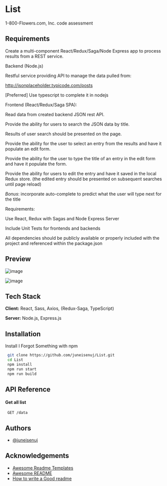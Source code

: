 
# List

1-800-Flowers.com, Inc. code assessment

## Requirements

Create a multi-component React/Redux/Saga/Node Express app to process results from a REST service. 

Backend (Node.js)

Restful service providing API to manage the data pulled from:

http://jsonplaceholder.typicode.com/posts

[Preferred] Use typescript to complete it in nodejs

Frontend (React/Redux/Saga SPA):

Read data from created backend JSON rest API.

Provide the ability for users to search the JSON data by title.

Results of user search should be presented on the page.

Provide the ability for the user to select an entry from the results and have it populate an edit form.

Provide the ability for the user to type the title of an entry in the edit form and have it populate the form.

Provide the ability for users to edit the entry and have it saved in the local Redux store. (the edited entry should be presented on subsequent searches until page reload)

*Bonus*: incorporate auto-complete to predict what the user will type next for the title

Requirements:

Use React, Redux with Sagas and Node Express Server

Include Unit Tests for frontends and backends

All dependencies should be publicly available or properly included with the project and referenced within the package.json


## Preview

![image](https://user-images.githubusercontent.com/82249239/137771877-99aeb325-fd26-47c4-b39c-66223d8abec0.png)

![image](https://user-images.githubusercontent.com/82249239/137772607-d192e96d-0668-4bdd-9ea3-35d77f0f4df2.png)




## Tech Stack
 
**Client:** React, Sass, Axios, (Redux-Saga, TypeScript)
 
**Server:** Node.js, Express.js
 
  
## Installation
 
Install I Forgot Something with npm
 
```bash
 git clone https://github.com/juneisenuj/List.git
 cd List
 npm install 
 npm run start 
 npm run build
```

    
## API Reference

#### Get all list
 
```http
 GET /data
```

  
## Authors

- [@juneisenuj](https://www.github.com/juneisenuj)


## Acknowledgements

 - [Awesome Readme Templates](https://awesomeopensource.com/project/elangosundar/awesome-README-templates)
 - [Awesome README](https://github.com/matiassingers/awesome-readme)
 - [How to write a Good readme](https://bulldogjob.com/news/449-how-to-write-a-good-readme-for-your-github-project)

  
